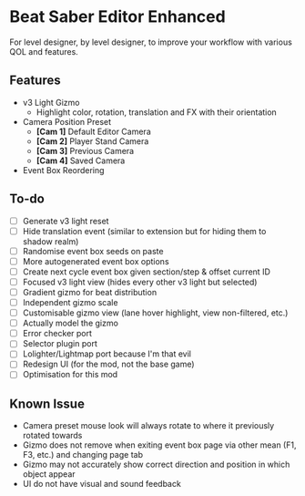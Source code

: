 # Beat Saber Editor Enhanced

For level designer, by level designer, to improve your workflow with various QOL and features.

## Features

* v3 Light Gizmo
    * Highlight color, rotation, translation and FX with their orientation
* Camera Position Preset
  * **[Cam 1]** Default Editor Camera
  * **[Cam 2]** Player Stand Camera
  * **[Cam 3]** Previous Camera
  * **[Cam 4]** Saved Camera
* Event Box Reordering

## To-do

* [ ] Generate v3 light reset
* [ ] Hide translation event (similar to extension but for hiding them to shadow realm)
* [ ] Randomise event box seeds on paste
* [ ] More autogenerated event box options
* [ ] Create next cycle event box given section/step & offset current ID
* [ ] Focused v3 light view (hides every other v3 light but selected)
* [ ] Gradient gizmo for beat distribution
* [ ] Independent gizmo scale
* [ ] Customisable gizmo view (lane hover highlight, view non-filtered, etc.)
* [ ] Actually model the gizmo
* [ ] Error checker port
* [ ] Selector plugin port
* [ ] Lolighter/Lightmap port because I'm that evil
* [ ] Redesign UI (for the mod, not the base game)
* [ ] Optimisation for this mod

## Known Issue

* Camera preset mouse look will always rotate to where it previously rotated towards
* Gizmo does not remove when exiting event box page via other mean (F1, F3, etc.) and changing page tab
* Gizmo may not accurately show correct direction and position in which object appear
* UI do not have visual and sound feedback
